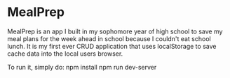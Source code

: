 # MealPrep

MealPrep is an app I built in my sophomore year of high school to save my meal plans for the week ahead in school because I couldn't eat school lunch. It is my first ever CRUD application that uses localStorage to save cache data into the local users browser.

To run it, simply do:
npm install
npm run dev-server


